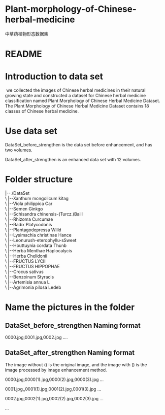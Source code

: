 # Plant-morphology-of-Chinese-herbal-medicine
中草药植物形态数据集
# README

# Introduction to data set

​		we collected the images of Chinese herbal medicines in their natural growing state and constructed a dataset for Chinese herbal medicine classification named Plant Morphology of Chinese Herbal Medicine Dataset. The Plant Morphology of Chinese Herbal Medicine Dataset contains 18 classes of Chinese herbal medicine.

# Use data set

DataSet_before_strengthen is the data set before enhancement, and has two volumes.

DataSet_after_strengthen is an enhanced data set with 12 volumes.

# Folder structure

|--./DataSet</br>
\   |--Xanthum mongolicum kitag</br>
\   |--Viola philippica Car</br>
\   |--Semen Ginkgo</br>
\   |--Schisandra chinensis-(Turcz.)Baill</br>
\   |--Rhizoma Curcumae</br>
\   |--Radix Platycodonis</br>
\   |--Plantagodepressa Willd</br>
\   |--Lysimachia christinae Hance</br>
\   |--Leonurush-eterophyllu-sSweet</br>
\   |--Houttuynia cordata Thunb</br>
\   |--Herba Menthae Haplocalycis</br>
\   |--Herba Chelidonii</br>
\   |--FRUCTUS LYCII</br>
\   |--FRUCTUS HIPPOPHAE</br>
\   |--Crocus sativus</br>
\   |--Benzoinum Styracis</br>
\   |--Artemisia annua L</br>
\   |--Agrimonia pilosa Ledeb</br>



# Name the pictures in the folder

## DataSet_before_strengthen Naming format

0000.jpg,0001.jpg,0002.jpg ....

## DataSet_after_strengthen Naming format

The image without () is the original image, and the image with () is the image processed by image enhancement method.

0000.jpg,0000(1).jpg,0000(2).jpg,0000(3).jpg ...

0001.jpg,,0001(1).jpg,0001(2).jpg,0001(3).jpg ...

0002.jpg,0002(1).jpg,0002(2).jpg,0002(3).jpg ...

...

